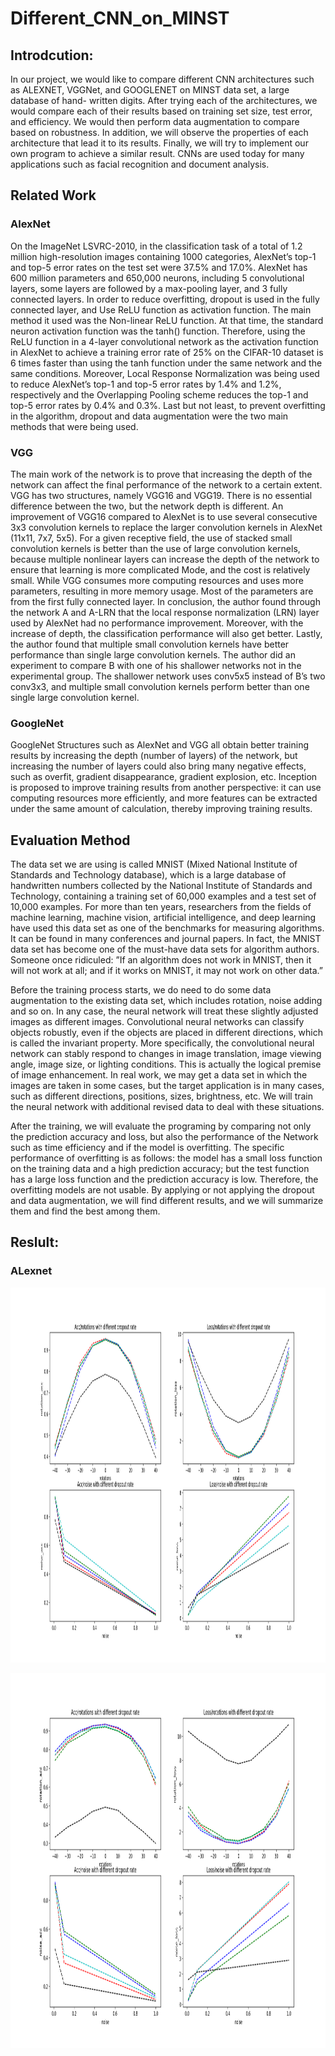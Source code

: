 # Different_CNN_on_MINST


## Introdcution:
In our project, we would like to compare different CNN architectures such as ALEXNET, VGGNet, and GOOGLENET on MINST data set, a large database of hand- written digits. After trying each of the architectures, we would compare each of their results based on training set size, test error, and efficiency. We would then perform data augmentation to compare based on robustness. In addition, we will observe the properties of each architecture that lead it to its results. Finally, we will try to implement our own program to achieve a similar result. CNNs are used today for many applications such as facial recognition and document analysis.

## Related Work

### AlexNet

On the ImageNet LSVRC-2010, in the classification task of a total of 1.2 million high-resolution images containing 1000 categories, AlexNet’s top-1 and top-5 error rates on the test set were 37.5% and 17.0%. AlexNet has 600 million parameters and 650,000 neurons, including 5 convolutional layers, some layers are followed by a max-pooling layer, and 3 fully connected layers. In order to reduce overfitting, dropout is used in the fully connected layer, and Use ReLU function as activation function. The main method it used was the Non-linear ReLU function. At that time, the standard neuron activation function was the tanh() function. Therefore, using the ReLU function in a 4-layer convolutional network as the activation function in AlexNet to achieve a training error rate of 25% on the CIFAR-10 dataset is 6 times faster than using the tanh function under the same network and the same conditions. Moreover,
Local Response Normalization was being used to reduce AlexNet’s top-1 and top-5 error rates by 1.4% and 1.2%, respectively and the Overlapping Pooling scheme reduces the top-1 and top-5 error rates by 0.4% and 0.3%. Last but not least, to prevent overfitting in the algorithm, dropout and data augmentation were the two main methods that were being used.

### VGG

The main work of the network is to prove that increasing the depth of the network can affect the final performance of the network to a certain extent. VGG has two structures, namely VGG16 and VGG19. There is no essential difference between the two, but the network depth is different. An improvement of VGG16 compared to AlexNet is to use several consecutive 3x3 convolution kernels to replace the larger convolution kernels in AlexNet (11x11, 7x7, 5x5). For a given receptive field, the use of stacked small convolution kernels is better than the use of large convolution kernels, because multiple nonlinear layers can increase the
depth of the network to ensure that learning is more complicated Mode, and the cost is relatively small. While VGG consumes more computing resources and uses more parameters, resulting in more memory usage. Most of the parameters are from the first fully connected layer. In conclusion, the author found through the network A and A-LRN that the local response normalization (LRN) layer used by AlexNet had no performance improvement. Moreover, with the increase of depth, the classification performance will also get
better. Lastly, the author found that multiple small convolution kernels have better performance than single large convolution kernels. The author did an experiment to compare B with one of his shallower networks not in the experimental group. The shallower network uses conv5x5 instead of B’s two conv3x3, and multiple small convolution kernels perform better than one single large convolution kernel. 

### GoogleNet

GoogleNet Structures such as AlexNet and VGG all obtain better training results by increasing the depth (number
of layers) of the network, but increasing the number of layers could also bring many negative effects, such as overfit, gradient disappearance, gradient explosion, etc. Inception is proposed to improve training results from another perspective: it can use computing resources more efficiently, and more features can be extracted under the same amount of calculation, thereby improving training results.

## Evaluation Method
The data set we are using is called MNIST (Mixed National Institute of Standards and Technology database), which is a large database of handwritten numbers collected by the National Institute of Standards and Technology, containing a training set of 60,000 examples and a test set of 10,000 examples. For more than ten years, researchers from the fields of machine learning, machine vision, artificial intelligence, and deep learning have used this data set as one of the benchmarks for measuring algorithms. It can be found in many conferences and journal papers. In fact, the MNIST data set has become one of the must-have data sets for algorithm authors. Someone once ridiculed: ”If an algorithm does not work in MNIST, then it will not work at all; and if it works on MNIST, it may not work on other data.” 

Before the training process starts, we do need to do some data augmentation to the existing data set, which includes rotation, noise adding and so on. In any case, the neural network will treat these slightly adjusted images as different images. Convolutional neural networks can classify objects robustly, even if the objects are placed in different directions, which is called the invariant property. More specifically, the convolutional neural network can stably respond to changes in image translation, image viewing angle, image size, or lighting conditions. This is actually the logical premise of image enhancement. In real work, we may get a data set in which the images are taken in some cases, but the target application is in many cases, such as different directions, positions, sizes, brightness, etc. We will train the neural network with additional revised data to deal with these situations.

After the training, we will evaluate the programing by comparing not only the prediction accuracy and loss, but also the performance of the Network such as time efficiency and if the model is overfitting. The specific performance of overfitting is as follows: the model has a small loss function on the training data and a high prediction accuracy; but the test function has a large loss function and the prediction accuracy is low. Therefore, the overfitting models are not usable. By applying or not applying the dropout and data augmentation, we will find different results, and we will summarize them and find the best among them.


## Reslult:

### ALexnet
<p align="center">
	<img src="https://github.com/bochendong/Different_CNN_on_MINST/raw/master/image/Figure_1.png"
        width="1200" height="600">
	<p align="center">
</p>
<p align="center">
	<img src="https://github.com/bochendong/Different_CNN_on_MINST/raw/master/image/Figure_2.png"
        width="1200" height="600">
	<p align="center">
</p>

